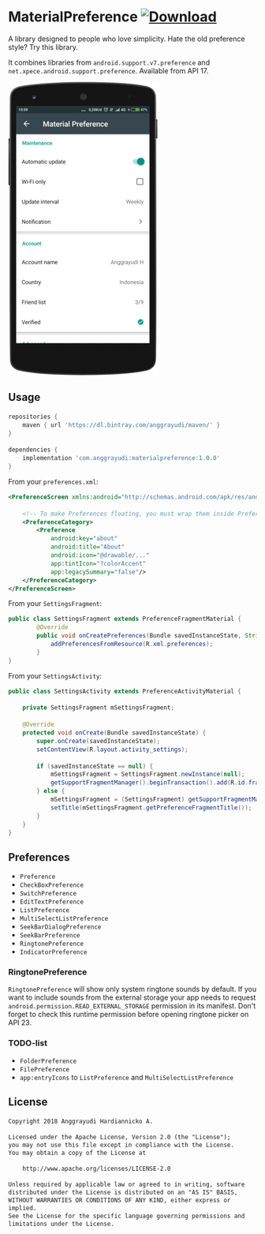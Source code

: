 # MaterialPreference [ ![Download](https://api.bintray.com/packages/anggrayudi/maven/materialpreference/images/download.svg)](https://bintray.com/anggrayudi/maven/materialpreference/_latestVersion)
A library designed to people who love simplicity. Hate the old preference style? Try this library.

It combines libraries from `android.support.v7.preference` and `net.xpece.android.support.preference`.
Available from API 17.

![Alt text](art/screenshot.png?raw=true "Material Preference")


## Usage

```groovy
repositories {
    maven { url 'https://dl.bintray.com/anggrayudi/maven/' }
}

dependencies {
    implementation 'com.anggrayudi:materialpreference:1.0.0'
}
```

From your `preferences.xml`:

```xml
<PreferenceScreen xmlns:android="http://schemas.android.com/apk/res/android">

    <!-- To make Preferences floating, you must wrap them inside PreferenceCategory -->
    <PreferenceCategory>
        <Preference
            android:key="about"
            android:title="About"
            android:icon="@drawable/..."
            app:tintIcon="?colorAccent"
            app:legacySummary="false"/>
    </PreferenceCategory>
</PreferenceScreen>
```

From your `SettingsFragment`:

```java
public class SettingsFragment extends PreferenceFragmentMaterial {
        @Override
        public void onCreatePreferences(Bundle savedInstanceState, String rootKey) {
            addPreferencesFromResource(R.xml.preferences); 
        }
}
```

From your `SettingsActivity`:

```java
public class SettingsActivity extends PreferenceActivityMaterial {
    
    private SettingsFragment mSettingsFragment;
    
    @Override
    protected void onCreate(Bundle savedInstanceState) {
        super.onCreate(savedInstanceState);
        setContentView(R.layout.activity_settings);
        
        if (savedInstanceState == null) {
            mSettingsFragment = SettingsFragment.newInstance(null);
            getSupportFragmentManager().beginTransaction().add(R.id.fragment_container, mSettingsFragment, "Settings").commit();
        } else {
            mSettingsFragment = (SettingsFragment) getSupportFragmentManager().findFragmentByTag("Settings");
            setTitle(mSettingsFragment.getPreferenceFragmentTitle());
        }
    }
}
```

## Preferences

- `Preference`
- `CheckBoxPreference`
- `SwitchPreference`
- `EditTextPreference`
- `ListPreference`
- `MultiSelectListPreference`
- `SeekBarDialogPreference`
- `SeekBarPreference`
- `RingtonePreference`
- `IndicatorPreference`

### RingtonePreference

`RingtonePreference` will show only system ringtone sounds by default.
If you want to include sounds from the external storage your app needs to request
`android.permission.READ_EXTERNAL_STORAGE` permission in its manifest.
Don't forget to check this runtime permission before opening ringtone picker on API 23.

### TODO-list
- `FolderPreference`
- `FilePreference`
- `app:entryIcons` to `ListPreference` and `MultiSelectListPreference`

## License

    Copyright 2018 Anggrayudi Hardiannicko A.
 
    Licensed under the Apache License, Version 2.0 (the "License");
    you may not use this file except in compliance with the License.
    You may obtain a copy of the License at
 
        http://www.apache.org/licenses/LICENSE-2.0
 
    Unless required by applicable law or agreed to in writing, software
    distributed under the License is distributed on an "AS IS" BASIS,
    WITHOUT WARRANTIES OR CONDITIONS OF ANY KIND, either express or implied.
    See the License for the specific language governing permissions and
    limitations under the License.
